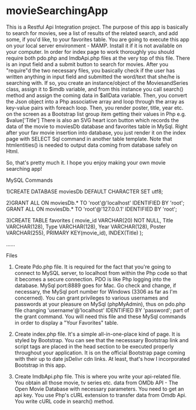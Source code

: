 # movieSearchingApp

This is a Restful Api Integration project.
The purpose of this app is basically to search for movies, see a list of results of the related search, and add some, if you'd like, to your favorites table.
You are going to execute this app on your local server environment - MAMP. Install it if it is not available on your computer.
In order for index page to work thoroughly you should require both pdo.php and ImdbApi.php files at the very top of this file.
There is an input field and a submit button to search for movies.
After you "require"d the two necessary files, you basically check if the user has written anything in input field and submitted the word/text that she/he is searching with. If so, you create an instance/object of the MoviesandSeries class, assign it to $imdb variable, and from this instance you call search() method and assign the coming data in $allData variable.
Then, you convert the Json object into a Php associative array and loop through the array as key-value pairs with foreach loop.
Then, you render poster, title, year etc. on the screen as a Bootstrap list group item getting their values in Php e.g. $value['Title']
There is also an SVG heart icon button which records the data of the movie to moviesDb database and favorites table in MySql.
Right after your fav movie insertion into database, you just render it on the index page with SELECT Sql command in another table template. Note that htmlentities() is needed to output data coming from database safely on Html.

So, that's pretty much it. I hope you enjoy making your own movie searching app!


MySQL Commands

1)CREATE DATABASE moviesDb DEFAULT CHARACTER SET utf8;

2)GRANT ALL ON moviesDb.* TO 'root'@'localhost' IDENTIFIED BY 'root';
  GRANT ALL ON moviesDb.* TO 'root'@'127.0.0.1' IDENTIFIED BY 'root';

3)CREATE TABLE favorites (
      movie_id VARCHAR(20) NOT NULL, 
      Title VARCHAR(128), 
      Type VARCHAR(128), 
      Year VARCHAR(128), 
      Poster VARCHAR(255), 
      PRIMARY KEY(movie_id), 
      INDEX(Title)
      );
      
      
......



Files

1) Create Pdo.php file.
  It is required for the fact that you're going to connect to MySQL server, to localhost from within the Php code so that it becomes a secure connection. PDO is       like Php logging into the database.
  MySql port:8889 goes for Mac. Go check and change, if necessary, the MySql port number for Windows (3306 as far as I'm concerned). 
  You can grant privileges to various usernames and passwords at your pleasure on MySql (phpMyAdmin), 
  thus on pdo.php file changing 'username'@'localhost' IDENTIFIED BY 'password'; part of the grant command.
  You will need this file and these MySql commands in order to display a "Your Favorites" table.

2) Create index.php file.
   It's a simple all-in-one-place kind of page. It is styled by Bootstrap.
   You can see that the necesssary Bootstrap link and script tags are placed in the head section to be executed properly throughout your application. 
   It is on the official Bootstrap page coming with their up to date jsDelivr cdn links. At least, that's how I incorporated Bootstrap in this app.

3) Create ImdbApi.php file.
   This is where you write your api-related file.
   You obtain all those movie, tv series etc. data from OMDb API - The Open Movie Database with necessary parameters.
   You need to get an api key.
   You use Php's cURL extension to transfer data from Omdb Api.
   You write cURL code in search() method.
    
   
   



